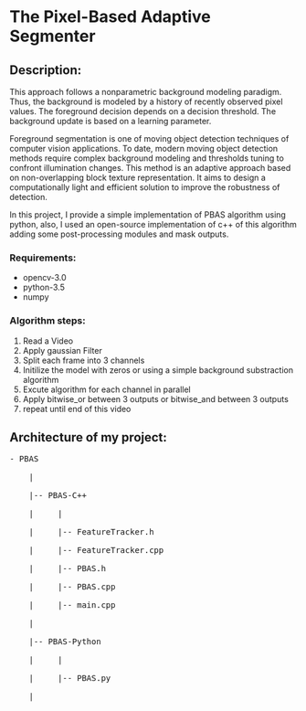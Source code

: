 # The Pixel-Based Adaptive Segmenter

## Description:
This approach follows a nonparametric background modeling paradigm. Thus, the background is modeled by a history of recently observed pixel values. The foreground decision depends on a decision threshold. The background update is based on a learning parameter.

Foreground segmentation is one of moving object detection techniques of computer vision applications. To date, modern moving object detection methods require complex background modeling and thresholds tuning to confront illumination changes. This method is an adaptive approach based on non-overlapping block texture representation. It aims to design a computationally light and efficient solution to improve the robustness of detection.

In this project, I provide a simple implementation of PBAS algorithm using python, also, I used an open-source implementation of c++ of this algorithm adding some post-processing modules and mask outputs.

### Requirements:
* opencv-3.0
* python-3.5
* numpy


### Algorithm steps:			
1. Read a Video <br />
2. Apply gaussian Filter <br />
3. Split each frame into 3 channels <br />
4. Initilize the model with zeros or using a simple background substraction algorithm <br />
5. Excute algorithm for each channel in parallel <br />
6. Apply bitwise_or between 3 outputs or bitwise_and between 3 outputs <br />
7. repeat until end of this video <br />


## Architecture of my project:
<pre>
- PBAS <br />
    | <br />
    |-- PBAS-C++ <br />
    |     | <br />
    |     |-- FeatureTracker.h <br />
    |     |-- FeatureTracker.cpp <br />
    |     |-- PBAS.h <br />
    |     |-- PBAS.cpp <br />
    |     |-- main.cpp <br />
    | <br />
    |-- PBAS-Python <br />
    |     | <br />
    |     |-- PBAS.py <br />
    | <br />
</pre>
